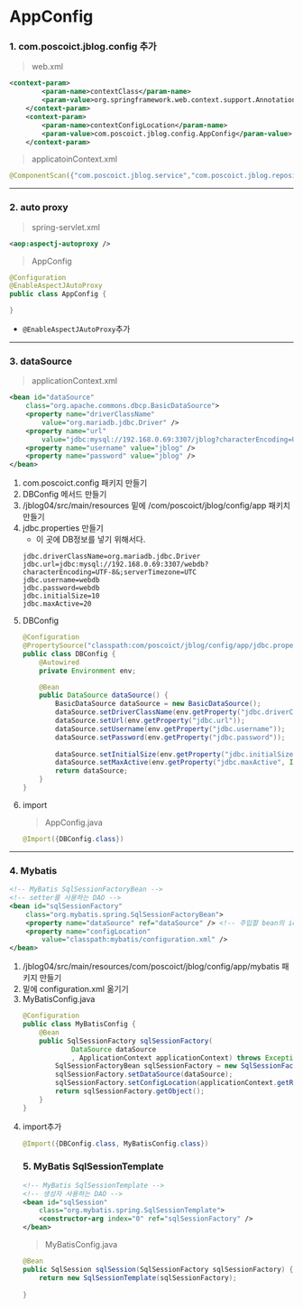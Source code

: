 # AppConfig
### 1. com.poscoict.jblog.config 추가
> web.xml
```xml
<context-param>
		<param-name>contextClass</param-name>
		<param-value>org.springframework.web.context.support.AnnotationConfigWebApplicationContext</param-value>
	</context-param>
	<context-param>
		<param-name>contextConfigLocation</param-name>
		<param-value>com.poscoict.jblog.config.AppConfig</param-value>
	</context-param>
```
> applicatoinContext.xml
```java
@ComponentScan({"com.poscoict.jblog.service","com.poscoict.jblog.repository"})
```
-----
### 2. auto proxy
> spring-servlet.xml
```xml
<aop:aspectj-autoproxy />
```
> AppConfig
```java
@Configuration
@EnableAspectJAutoProxy
public class AppConfig {

}
```
+ ```@EnableAspectJAutoProxy```추가
-----
### 3. dataSource 
> applicationContext.xml
```xml
<bean id="dataSource"
    class="org.apache.commons.dbcp.BasicDataSource">
    <property name="driverClassName"
        value="org.mariadb.jdbc.Driver" />
    <property name="url"
        value="jdbc:mysql://192.168.0.69:3307/jblog?characterEncoding=UTF-8&amp;serverTimezone=UTC" />
    <property name="username" value="jblog" />
    <property name="password" value="jblog" />
</bean>
```
1. com.poscoict.config 패키지 만들기
2. DBConfig 메서드 만들기
3. /jblog04/src/main/resources 밑에 /com/poscoict/jblog/config/app 패키치 만들기
4. jdbc.properties 만들기
    + 이 곳에 DB정보를 넣기 위해서다. 
    ```properties
    jdbc.driverClassName=org.mariadb.jdbc.Driver
    jdbc.url=jdbc:mysql://192.168.0.69:3307/webdb?characterEncoding=UTF-8&;serverTimezone=UTC
    jdbc.username=webdb
    jdbc.password=webdb
    jdbc.initialSize=10
    jdbc.maxActive=20
    ```
5. DBConfig
    ```java
    @Configuration
    @PropertySource("classpath:com/poscoict/jblog/config/app/jdbc.properties")
    public class DBConfig {
        @Autowired
        private Environment env;

        @Bean
        public DataSource dataSource() {
            BasicDataSource dataSource = new BasicDataSource();
            dataSource.setDriverClassName(env.getProperty("jdbc.driverClassName"));
            dataSource.setUrl(env.getProperty("jdbc.url"));
            dataSource.setUsername(env.getProperty("jdbc.username"));
            dataSource.setPassword(env.getProperty("jdbc.password"));
            
            dataSource.setInitialSize(env.getProperty("jdbc.initialSize", Integer.class));
            dataSource.setMaxActive(env.getProperty("jdbc.maxActive", Integer.class));
            return dataSource;
        }
    }
    ```
6. import
    > AppConfig.java
    ```java
    @Import({DBConfig.class})
    ```
------
### 4. Mybatis
```xml
<!-- MyBatis SqlSessionFactoryBean -->
<!-- setter를 사용하는 DAO -->
<bean id="sqlSessionFactory"
    class="org.mybatis.spring.SqlSessionFactoryBean">
    <property name="dataSource" ref="dataSource" />	<!-- 주입할 bean의 id (ref) -->
    <property name="configLocation"
        value="classpath:mybatis/configuration.xml" />
</bean>
``` 
1. /jblog04/src/main/resources/com/poscoict/jblog/config/app/mybatis 패키지 만들기
2. 밑에 configuration.xml 옮기기
3. MyBatisConfig.java
    ```java
    @Configuration
    public class MyBatisConfig {
        @Bean
        public SqlSessionFactory sqlSessionFactory(
                DataSource dataSource
                , ApplicationContext applicationContext) throws Exception{
            SqlSessionFactoryBean sqlSessionFactory = new SqlSessionFactoryBean();
            sqlSessionFactory.setDataSource(dataSource);
            sqlSessionFactory.setConfigLocation(applicationContext.getResource("classpath:com/poscoict/jblog/config/app/mybatis/configuration.xml"));
            return sqlSessionFactory.getObject();
        }
    }
    ```
4. import추가
    ```java
    @Import({DBConfig.class, MyBatisConfig.class})
    ```
    ### 5. MyBatis SqlSessionTemplate
    ```xml
    <!-- MyBatis SqlSessionTemplate -->
    <!-- 생성자 사용하는 DAO -->
    <bean id="sqlSession"
        class="org.mybatis.spring.SqlSessionTemplate">
        <constructor-arg index="0" ref="sqlSessionFactory" />
    </bean>
    ```
    > MyBatisConfig.java
    ```java
    @Bean
    public SqlSession sqlSession(SqlSessionFactory sqlSessionFactory) {
        return new SqlSessionTemplate(sqlSessionFactory);
        
    }
    ```
